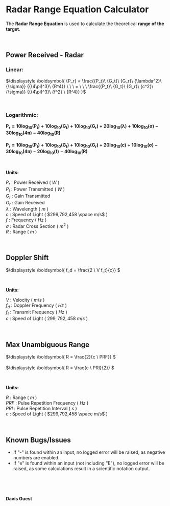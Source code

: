 # Radar Range Equation Calculator
The **Radar Range Equation** is used to calculate the theoretical **range of the target**.

<br>

## Power Received - Radar
### Linear:
$\displaystyle \boldsymbol{
{P_r} = \frac{{P_t}\ {G_t}\ {G_r}\ {\lambda^2}\ {\sigma}} {{(4\pi)^3}\ {R^4}} \ \ \ 
= \ \ \ 
      \frac{{P_t}\ {G_t}\ {G_r}\ {c^2}\ {\sigma}} {{(4\pi)^3}\ {f^2} \ {R^4}}
}$

<br>

### Logarithmic:
$\displaystyle \boldsymbol{
{P_r} = 10\log_{10}(P_t) + 10\log_{10}(G_t) + 10\log_{10}(G_r) + 20\log_{10}(\lambda) + 10\log_{10}(\sigma) - 30\log_{10}(4\pi) - 40\log_{10}(R)
}$  
<br>
$\displaystyle \boldsymbol{
{P_r} = 10\log_{10}(P_t) + 10\log_{10}(G_t) + 10\log_{10}(G_r) + 20\log_{10}(c) + 10\log_{10}(\sigma) - 30\log_{10}(4\pi) - 20\log_{10}(f) - 40\log_{10}(R)
}$

<br>

<p style="margin-bottom: 5px;"><b>Units:</b></p>

$P_r$ : Power Received ( $W$ )  
$P_t$ : Power Transmitted ( $W$ )  
$G_t$ : Gain Transmitted  
$G_r$ : Gain Received  
$λ$ : Wavelength ( $m$ )  
$c$ : Speed of Light ( $299,792,458 \space m/s$ )  
$f$ : Frequency ( $Hz$ )  
$σ$ : Radar Cross Section ( $m^2$ )  
$R$ : Range ( $m$ )  

<br>

## Doppler Shift
$\displaystyle \boldsymbol{
f_d = \frac{2 \ V f_t}{c}}
$

<br>

<p style="margin-bottom: 5px;"><b>Units:</b></p>

$V$ : Velocity ( $m/s$ )  
$f_d$ : Doppler Frequency ( $Hz$ )  
$f_t$ : Transmit Frequency ( $Hz$ )  
$c$ : Speed of Light ( $299,792,458 \ m/s$ )

<br>

## Max Unambiguous Range

$\displaystyle \boldsymbol{
R = \frac{2}{c \ PRF}}
$  
<br>
$\displaystyle \boldsymbol{
R = \frac{c \ PRI}{2}}
$

<br>

<p style="margin-bottom: 5px;"><b>Units:</b></p>

$R$ : Range ( $m$ )  
$PRF$ : Pulse Repetition Frequency ( $Hz$ )  
$PRI$ : Pulse Repetition Interval ( $s$ )  
$c$ : Speed of Light ( $299,792,458 \space m/s$ )

<br>

## Known Bugs/Issues
- If "-" is found within an input, no logged error will be raised, as negative numbers are enabled.
- If "e" is found within an input (not including "E"), no logged error will be raised, as some calculations result in a scientific notation output.

<br>

##  
<br>
<b>Davis Guest</b>
